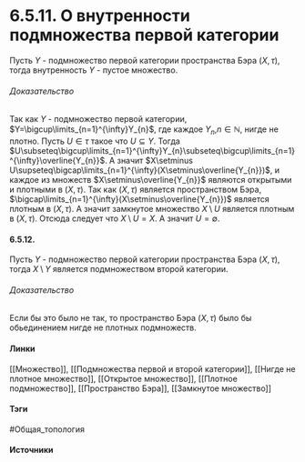 # 6.5.11. О внутренности подмножества первой категории
Пусть $Y$ - подмножество первой категории пространства Бэра $(X,\tau)$, тогда внутренность $Y$ - пустое множество.
###### Доказательство
Так как $Y$ - подмножество первой категории, $Y=\bigcup\limits_{n=1}^{\infty}Y_{n}$, где каждое $Y_{n}$,$n\in\mathbb{N}$, нигде не плотно.
Пусть $U\in\tau$ такое что $U\subseteq Y$. Тогда $U\subseteq\bigcup\limits_{n=1}^{\infty}Y_{n}\subseteq\bigcup\limits_{n=1}^{\infty}\overline{Y_{n}}$.
А значит $X\setminus U\supseteq\bigcap\limits_{n=1}^{\infty}(X\setminus\overline{Y_{n}})$, и каждое из множеств $X\setminus\overline{Y_{n}}$ являются открытыми и плотными в $(X,\tau)$.
Так как $(X,\tau)$ является пространством Бэра, $\bigcap\limits_{n=1}^{\infty}(X\setminus\overline{Y_{n}})$ является плотным в $(X,\tau)$. А значит замкнутое множество $X\setminus U$ является плотным в $(X,\tau)$. Отсюда следует что $X\setminus U=X$. А значит $U=\emptyset$.
#### 6.5.12. 
Пусть $Y$ - подмножество первой категории пространства Бэра $(X,\tau)$, тогда $X\setminus Y$ является подмножеством второй категории.
###### Доказательство
Если бы это было не так, то пространство Бэра $(X,\tau)$ было бы обьединением нигде не плотных подмножеств.
#### Линки
 [[Множество]],
 [[Подмножества первой и второй категории]],
 [[Нигде не плотное множество]],
 [[Открытое множество]],
 [[Плотное подмножество]],
 [[Пространство Бэра]],
 [[Замкнутое множество]]
#### Тэги
 #Общая_топология 
#### Источники
